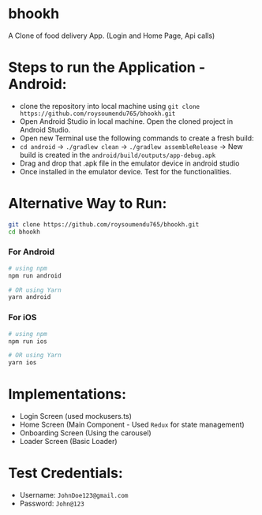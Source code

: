 # bhookh
A Clone of food delivery App. (Login and Home Page, Api calls)

# Steps to run the Application - Android:
- clone the repository into local machine using `git clone https://github.com/roysoumendu765/bhookh.git`
- Open Android Studio in local machine. Open the cloned project in Android Studio.
- Open new Terminal use the following commands to create a fresh build:
- `cd android` -> `./gradlew clean` -> `./gradlew assembleRelease` -> New build is created in the `android/build/outputs/app-debug.apk`
- Drag and drop that .apk file in the emulator device in android studio
- Once installed in the emulator device. Test for the functionalities.

# Alternative Way to Run:
```bash
git clone https://github.com/roysoumendu765/bhookh.git
cd bhookh
```

### For Android

```bash
# using npm
npm run android

# OR using Yarn
yarn android
```

### For iOS

```bash
# using npm
npm run ios

# OR using Yarn
yarn ios
```

# Implementations:
- Login Screen (used mockusers.ts)
- Home Screen (Main Component - Used `Redux` for state management)
- Onboarding Screen (Using the carousel)
- Loader Screen (Basic Loader)

# Test Credentials:
- Username: `JohnDoe123@gmail.com`
- Password: `John@123`
